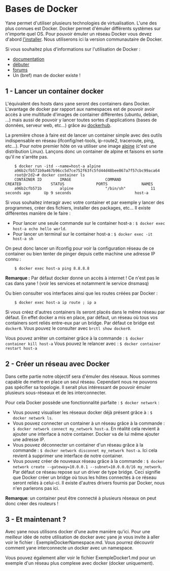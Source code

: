 Bases de Docker
===============

Yane permet d'utiliser plusieurs technologies de virtualisation. L'une des plus connues est Docker. Docker permet d'émuler différents systèmes sur n'importe quel OS. Pour pouvoir émuler un réseau Docker vous devez d'abord [l'installer](http://docs.docker.com/engine/installation/). Nous utiliserons ici la version communautaire de Docker.

Si vous souhaitez plus d'informations sur l'utilisation de Docker :
* [documentation](http://docs.docker.com/)
* [débuter](http://training.play-with-docker.com/)
* [forums](https://forums.docker.com/)
* Un (bref) man de docker existe !

1 - Lancer un container docker
----------------------------

L'équivalent des hosts dans yane seront des containers dans Docker. L'avantage de docker par rapport aux namespaces est de pouvoir avoir accès à une multitude d'images de container différentes (ubuntu, debian, ...) mais aussi de pouvoir y lancer toutes sortes d'applications (bases de données, serveur web, etc...) grâce au [dockerhub](http://hub.docker.com).

La première chose à faire est de lancer un container simple avec des outils indispensable en réseau (ifconfig/net-tools, ip-route2, traceroute, ping, etc...). Pour notre premier hôte on va utiliser une image [alpine](http://alpinelinux.org/) (c'est une distribution Linux). Lançons donc un container de alpine et faisons en sorte qu'il ne s'arrête pas.

		$ docker run -itd --name=host-a alpine       
		a96b2cfb571b9a467b96cc5d7ce752f63fc5fd44d48bee867a7f57cbc99aca64                                                                                                    
		root@r2d2~# docker container ls
		CONTAINER ID        IMAGE               COMMAND             CREATED             STATUS              PORTS               NAMES                     
		a96b2cfb571b        alpine              "/bin/sh"           11 seconds ago      Up 9 seconds                            host-a

Si vous souhaitez interagir avec votre container et par exemple y lancer des programmes, créer des fichiers, installer des packages, etc... Il existe différentes manière de le faire :

* Pour lancer une seule commande sur le container host-a : `$ docker exec host-a echo hello world`.
* Pour lancer un terminal sur le container host-a : `$ docker exec -it host-a sh`

On peut donc lancer un ifconfig pour voir la configuration réseau de ce container ou bien tenter de pinger depuis cette machine une adresse IP connu :

		$ docker exec host-a ping 8.8.8.8

**Remarque :** Par défaut docker donne un accès à internet ! Ce n'est pas le cas dans yane ! (voir les services et notamment le service dnsmasq)

Ou bien consulter vos interfaces ainsi que les routes créées par Docker :

		$ docker exec host-a ip route ; ip a

Si vous créez d'autres containers ils seront placés dans le même réseau par défaut. En effet docker a mis en place, par défaut, un réseau où tous vos containers sont reliés entre-eux par un bridge. Par défaut ce bridge est `docker0`. Vous pouvez le consulter avec `brctl show docker0`.

Vous pouvez arrêter un container grâce à la commande : `$ docker container kill host-a`
Vous pouvez le relancer avec : `$ docker container restart host-a`

2 - Créer un réseau avec Docker
-----------------------------

Dans cette partie notre objectif sera d'émuler des réseaux. Nous sommes capable de mettre en place un seul réseau. Cependant nous ne pouvons pas spécifier sa topologie. Il serait plus intéressant de pouvoir émuler plusieurs sous-réseaux et de les interconnecter.

Pour cela Docker possède une fonctionnalité parfaite : `$ docker network` :
* Vous pouvez visualiser les réseaux docker déjà présent grâce à : `$ docker network ls`.
* Vous pouvez connecter un container à un réseau grâce à la commande : `$ docker network connect my_network host-a`. En réalité cela revient à ajouter une interface à notre container. Docker va de lui même ajouter une adresse IP.
* Vous pouvez déconnecter un container d'un réseau grâce à la commande : `$ docker network disconnet my_network host-a`. Ici cela revient à supprimer une interface de notre container.
* Vous pouvez créer de nouveaux réseau grâce à la commande : `$ docker network create --gateway=10.0.0.1 --subnet=10.0.0.0/16 my_network`. Par défaut ce réseau repose sur un driver de type bridge. Ceci signifie que Docker créer un bridge où tous les hôtes connectés à ce réseau seront reliés à celui-ci. Il existe d'autres drivers fournis par Docker, nous n'en parlerons pas ici.

**Remarque**: un container peut être connecté à plusieurs réseaux on peut donc créer des routeurs !

3 - Et maintenant ?
-------------------

Avec yane nous utilisons docker d'une autre manière qu'ici. Pour une meilleur idée de notre utilisation de docker avec yane je vous invite à aller voir le fichier : ExempleDockerNamespace.md.
Vous pourrez découvrir comment yane interconnecte un docker avec un namespace.

Vous pouvez également aller voir le fichier ExempleDocker1.md pour un exemple d'un réseau plus complexe avec docker (docker uniquement).
